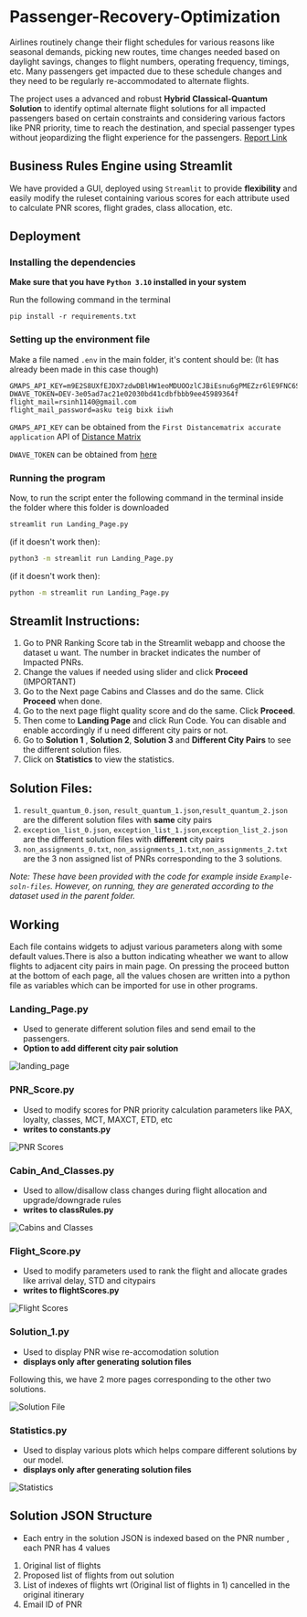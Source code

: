 # Passenger-Recovery-Optimization

Airlines routinely change their flight schedules for various reasons like seasonal demands, picking new routes, time changes needed based on daylight savings, changes to flight numbers,
operating frequency, timings, etc. Many passengers get impacted due to these schedule
changes and they need to be regularly re-accommodated to alternate flights. 

The project uses a advanced and robust **Hybrid Classical-Quantum Solution** to identify optimal alternate flight solutions for all impacted passengers based on certain constraints and considering various factors like PNR priority, time to reach the destination, and special passenger types without jeopardizing the flight experience for the passengers.
[Report Link](https://drive.google.com/file/d/1sPOJW-YTl1KlpY3xH9R1-QTFlTAFfTzS/view?usp=sharing)

## Business Rules Engine using Streamlit

We have provided a GUI, deployed using `Streamlit` to provide **flexibility** and easily modify the ruleset containing various scores for each attribute used to calculate PNR scores, flight grades, class allocation, etc.


## Deployment

### Installing the dependencies
**Make sure that you have `Python 3.10` installed in your system**

Run the following command in the terminal
```
pip install -r requirements.txt
```

### Setting up the environment file

Make a file named `.env` in the main folder, it's content should be: (It has already been made in this case though)
```
GMAPS_API_KEY=m9E2S8UXfEJDX7zdwDBlHW1eoMDUOOzlCJBiEsnu6gPMEZzr6lE9FNC6SNgTjmly
DWAVE_TOKEN=DEV-3e05ad7ac21e02030bd41cdbfbbb9ee45989364f
flight_mail=rsinh1140@gmail.com
flight_mail_password=asku teig bixk iiwh
```
`GMAPS_API_KEY` can be obtained from the `First Distancematrix accurate application` API of [Distance Matrix](https://distancematrix.ai/)

`DWAVE_TOKEN` can be obtained from [here](https://cloud.dwavesys.com/leap/)

### Running the program
Now, to run the script enter the following command in the terminal inside the folder where this folder is downloaded
```bash
streamlit run Landing_Page.py
```
(if it doesn't work then):

```bash
python3 -m streamlit run Landing_Page.py
```
(if it doesn't work then):

```bash
python -m streamlit run Landing_Page.py
```

## Streamlit Instructions:
1. Go to PNR Ranking Score tab in the Streamlit webapp and choose the dataset u want. The number in bracket indicates the number of Impacted PNRs.
2. Change the values if needed using slider and click **Proceed** (IMPORTANT)
3. Go to the Next page Cabins and Classes and do the same. Click **Proceed** when done.
4. Go to the next page flight quality score and do the same. Click **Proceed**.
5. Then come to **Landing Page** and click Run Code. You can disable and enable accordingly if u need different city pairs or not.
6. Go to **Solution 1** , **Solution 2**, **Solution 3** and **Different City Pairs** to see the different solution files.
7. Click on **Statistics** to view the statistics.

## Solution Files:
1. `result_quantum_0.json`, `result_quantum_1.json`,`result_quantum_2.json` are the different solution files with **same** city pairs
2.  `exception_list_0.json`, `exception_list_1.json`,`exception_list_2.json` are the different solution files with **different** city pairs
3.  `non_assignments_0.txt`, `non_assignments_1.txt`,`non_assignments_2.txt` are the 3 non assigned list of PNRs corresponding to the 3 solutions.

*Note: These have been provided with the code for example inside `Example-soln-files`. However, on running, they are generated according to the dataset used in the parent folder.*

## Working

Each file contains widgets to adjust various parameters along with some default values.There is also a button indicating wheather we want to allow flights to adjacent city pairs in main page. On pressing the proceed button at the bottom of each page, all the values chosen are written into a python file as variables which can be imported for use in other programs.

### Landing_Page.py
- Used to generate different solution files and send email to the passengers.
- **Option to add different city pair solution**
  
![landing_page](./assets/Landing_Page_SS2.png)


 ### PNR_Score.py
- Used to modify scores for PNR priority calculation parameters like PAX, loyalty, classes, MCT, MAXCT, ETD, etc
- **writes to constants.py**
  
![PNR Scores](./assets/PNR_Score_SS2.png)

### Cabin_And_Classes.py
- Used to allow/disallow class changes during flight allocation and upgrade/downgrade rules
- **writes to classRules.py**
  
![Cabins and Classes](./assets/Cabin_Score_SS2.png)

### Flight_Score.py
- Used to modify parameters used to rank the flight and allocate grades like arrival delay, STD and citypairs
- **writes to flightScores.py**
  
![Flight Scores](./assets/Flight_Score_SS2.png)

### Solution_1.py
- Used to display PNR wise re-accomodation solution 
- **displays only after generating solution files**

Following this, we have 2 more pages corresponding to the other two solutions.
  
![Solution File](./assets/Solution_File_SS2.png)

### Statistics.py
- Used to display various plots which helps compare different solutions by our model.
- **displays only after generating solution files**
  
![Statistics](./assets/Statistics_SS2.png)


## Solution JSON Structure

- Each entry in the solution JSON  is indexed based on the PNR number , each PNR has 4 values 
1. Original list of flights
2. Proposed list of flights from out solution
3. List of indexes of flights wrt (Original list of flights in 1) cancelled in the original itinerary
4. Email ID of PNR







